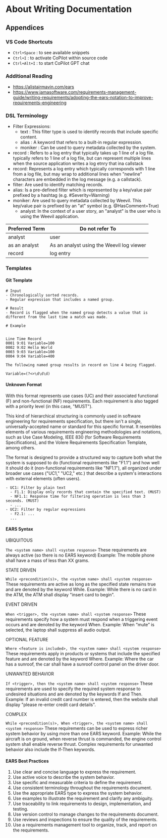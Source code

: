# About Writing Documentation
  
## Appendices

### VS Code Shortcuts

- `Ctrl+Space` : to see available snippets
- `Ctrl+I` : to activate CoPilot within source code
- `Ctrl+Alt+I` : to start CoPilot GPT chat

### Additional Reading

- https://alistairmavin.com/ears
- https://www.jamasoftware.com/requirements-management-guide/writing-requirements/adopting-the-ears-notation-to-improve-requirements-engineering

### DSL Terminology

- Filter Expressions:
	- text : This filter type is used to identify records that include specific content.
	- alias : A keyword that refers to a built-in regular expression.
	- moniker : Can be used to query metadata collected by the system.
- record : Refers to a log entry that typically takes up 1 line of a log file. typically refers to 1 line of a log file, but can represent multiple lines when the source application writes a log etnry that ina callstack
- record: Represents a log entry which typically corresponds with 1 line from a log file, but may wrap to additional lines when "newline" characters are embedded in the log message (e.g. a callstack).
- filter: Are used to identify matching records.
- alias: Is a pre-defined filter which is represented by a key/value pair prefixed by a hashtag (e.g. #Severity=Warning)
- moniker: Are used to query metadata collected by Weevil. This key/value pair is prefixed by an "at" symbol (e.g. @HasComment=True)
  - analyst: In the context of a user story, an "analyst" is the user who is using the Weevil application.

| Preferred Term | Do not refer To                           |
| -------------- | ----------------------------------------- |
| analyst        | user                                      |
| as an analyst  | As an analyst using the Weevil log viewer |
| record         | log entry                                 |

### Templates

#### Git Template

```T
# Input
- Chronologically sorted records.
- Regular expression that includes a named group.

# Result
- Record is flagged when the named group detects a value that is different from the last time a match was made.

# Example


Line Time Record
0001 9:01 Variable=100
0002 9:02 Hello World
0003 9:03 Variable=100
0004 9:04 Variable=400

The following named group results in record on line 4 being flagged.

Variable=(?<>\d\d\d)
```

#### Unknown Format

With this format represents use cases (UC) and their associated functional (F) and non-functional (NF) requirements. Each requirement is also tagged with a priority level (in this case, "MUST").

This kind of hierarchical structuring is commonly used in software engineering for requirements specification, but there isn't a single, universally-accepted name or standard for this specific format. It resembles elements of various requirements engineering methodologies and notations, such as Use Case Modeling, IEEE 830 (for Software Requirements Specifications), and the Volere Requirements Specification Template, among others.

The format is designed to provide a structured way to capture both what the system is supposed to do (functional requirements like "F1.1") and how well it should do it (non-functional requirements like "NF1.1"), all organized under broader use cases ("UC1," "UC2," etc.) that describe a system's interactions with external elements (often users).

```T
- UC1: Filter by plain text
  - F1.1: Display only records that contain the specified text. (MUST)
  - NF1.1: Response time for filtering operation is less than 3 seconds. (MUST)
  - ...
- UC2: Filter by regular expressions
  - F2.1: ...
  ...
```

#### EARS Syntax

UBIQUITOUS

`The <system name> shall <system response>`
These requirements are always active (so there is no EARS keyword)
Example: The mobile phone shall have a mass of less than XX grams.

STATE DRIVEN

`While <precondition(s)>, the <system name> shall <system response>`
These requirements are active as long as the specified state remains true and are denoted by the keyword While.
Example: While there is no card in the ATM, the ATM shall display "insert card to begin".

EVENT DRIVEN

`When <trigger>, the <system name> shall <system response>`
These requirements specify how a system must respond when a triggering event occurs and are denoted by the keyword When.
Example: When “mute” is selected, the laptop shall suppress all audio output.

OPTIONAL FEATURE

`Where <feature is included>, the <system name> shall <system response>`
These requirements apply in products or systems that include the specified feature and are denoted by the keyword Where.
Example: Where the car has a sunroof, the car shall have a sunroof control panel on the driver door.

UNWANTED BEHAVIOR

`If <trigger>, then the <system name> shall <system response>`
These requirements are used to specify the required system response to undesired situations and are denoted by the keywords If and Then.
Example: If an invalid credit card number is entered, then the website shall display "please re-enter credit card details".

COMPLEX

`While <precondition(s)>, When <trigger>, the <system name> shall <system response>`
These requirements can be used to express richer system behavior by using more than one EARS keyword.
Example: While the aircraft is on ground, when reverse thrust is commanded, the engine control system shall enable reverse thrust.
Complex requirements for unwanted behavior also include the If-Then keywords.

#### EARS Best Practices

1. Use clear and concise language to express the requirement.
2. Use active voice to describe the system behavior.
3. Use specific and measurable criteria to define the requirement.
4. Use consistent terminology throughout the requirements document.
5. Use the appropriate EARS type to express the system behavior.
6. Use examples to illustrate the requirement and clarify any ambiguity.
7. Use traceability to link requirements to design, implementation, and testing.
8. Use version control to manage changes to the requirements document.
9. Use reviews and inspections to ensure the quality of the requirements.
10. Use a requirements management tool to organize, track, and report on the requirements.